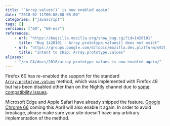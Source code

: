 ```yaml
---
title: "`Array.values()` is now enabled again"
date: "2018-02-11T00:08:00-05:00"
categories: ["javascript"]
tags: []
versions: ["60", "60-esr"]
references:
    - url: "https://bugzilla.mozilla.org/show_bug.cgi?id=1420101"
      title: "Bug 1420101 - Array.prototype.values() does not exist"
    - url: "https://groups.google.com/d/topic/mozilla.dev.platform/s92kdFNjL0U/discussion"
      title: "Intent to ship: Array.prototype.values"
aliases:
    - "/en-CA/docs/2018/array-prototype-values-is-now-enabled-again/"
---
```

Firefox 60 has re-enabled the support for the standard [`Array.prototype.values`](https://developer.mozilla.org/docs/Web/JavaScript/Reference/Global_Objects/Array/values) method, which was implemented with Firefox 48 but has been disabled other than on the Nightly channel due to [some compatibility issues](https://www.fxsitecompat.dev/en-CA/docs/2016/array-prototype-values-breaks-some-legacy-apps/).

Microsoft Edge and Apple Safari have already shipped the feature. [Google Chrome 66](https://www.chromestatus.com/feature/4755812090118144) coming this April will also enable it again. In order to avoid breakage, please make sure your site doesn't have any arbitrary implementation of the method.
